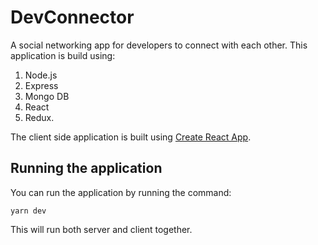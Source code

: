 # DevConnector

A social networking app for developers to connect with each other.
This application is build using:

1. Node.js
1. Express
1. Mongo DB
1. React
1. Redux.

The client side application is built using [Create React App](https://github.com/facebook/create-react-app).

## Running the application

You can run the application by running the command:

`yarn dev`

This will run both server and client together.
